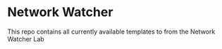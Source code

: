 # Network Watcher

This repo contains all currently available templates to from the Network Watcher Lab
